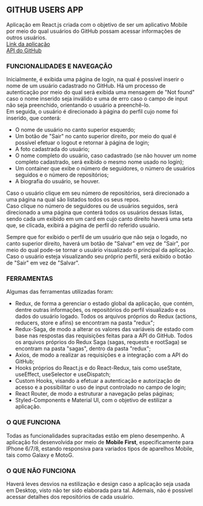 ## GITHUB USERS APP

Aplicação em React.js criada com o objetivo de ser um aplicativo Mobile por meio do qual usuários do GitHub possam acessar informações de outros usuários.  
<a href="https://github-app-leonardo-federmann.surge.sh/">Link da aplicação</a>    
<a href="https://docs.github.com/en/rest">API do GitHub</a>

### FUNCIONALIDADES E NAVEGAÇÃO      

Inicialmente, é exibida uma página de login, na qual é possível inserir o nome de um usuário cadastrado no GitHub. Há um processo de autenticação por meio do qual será exibida uma mensagem de "Not found" caso o nome inserido seja inválido e uma de erro caso o campo de input não seja preenchido, orientando o usuário a preenchê-lo.     
Em seguida, o usuário é direcionado à página do perfil cujo nome foi inserido, que conterá:
- O nome de usuário no canto superior esquerdo;
- Um botão de "Sair" no canto superior direito, por meio do qual é possível efetuar o logout e retornar à página de login;
- A foto cadastrada do usuário;
- O nome completo do usuário, caso cadastrado (se não houver um nome completo cadastrado, será exibido o mesmo nome usado no login);
- Um container que exibe o número de seguidores, o número de usuários seguidos e o número de repositórios;
- A biografia do usuário, se houver.    

Caso o usuário clique em seu número de repositórios, será direcionado a uma página na qual são listados todos os seus repos.     
Caso clique no número de seguidores ou de usuários seguidos, será direcionado a uma página que conterá todos os usuários dessas listas, sendo cada um exibido em um card em cujo canto direito haverá uma seta que, se clicada, exibirá a página de perfil do referido usuário.    
    
Sempre que for exibido o perfil de um usuário que não seja o logado, no canto superior direito, haverá um botão de "Salvar" em vez de "Sair", por meio do qual pode-se tornar o usuário visualizado o principal da aplicação.    
Caso o usuário esteja visualizando seu próprio perfil, será exibido o botão de "Sair" em vez de "Salvar". 


### FERRAMENTAS

Algumas das ferramentas utilizadas foram:
- Redux, de forma a gerenciar o estado global da aplicação, que contém, dentre outras informações, os repositórios do perfil visualizado e os dados do usuário logado. Todos os arquivos próprios do Redux (actions, reducers, store e afins) se encontram na pasta "redux";
- Redux-Saga, de modo a alterar os valores das variáveis de estado com base nas respostas das requisições feitas para a API do GitHub. Todos os arquivos próprios do Redux Saga (sagas, requests e rootSaga) se encontram na pasta "sagas", dentro da pasta "redux";
- Axios, de modo a realizar as requisições e a integração com a API do GitHub;
- Hooks próprios do React.js e do React-Redux, tais como useState, useEffect, useSelector e useDispatch;
- Custom Hooks, visando a efetuar a autenticação e autorização de acesso e a possibilitar o uso de input controlado no campo de login;
- React Router, de modo a estruturar a navegação pelas páginas;
- Styled-Components e Material UI, com o objetivo de estilizar a aplicação.        

### O QUE FUNCIONA

Todas as funcionalidades supracitadas estão em pleno desempenho. A aplicação foi desenvolvida por meio de **Mobile First**, especificamente para IPhone 6/7/8, estando responsiva para variados tipos de aparelhos Mobile, tais como Galaxy e MotoG.

### O QUE NÃO FUNCIONA

Haverá leves desvios na estilização e design caso a aplicação seja usada em Desktop, visto não ter sido elaborada para tal. Ademais, não é possível acessar detalhes dos repositórios de cada usuário. 

